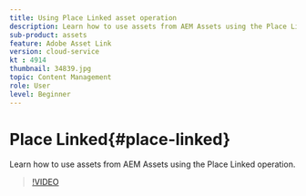 ```yaml
---
title: Using Place Linked asset operation
description: Learn how to use assets from AEM Assets using the Place Linked operation.
sub-product: assets
feature: Adobe Asset Link
version: cloud-service
kt : 4914
thumbnail: 34839.jpg
topic: Content Management
role: User
level: Beginner
---
```


# Place Linked{#place-linked}

Learn how to use assets from AEM Assets using the Place Linked operation.

>[!VIDEO](https://video.tv.adobe.com/v/34839/?quality=12)
